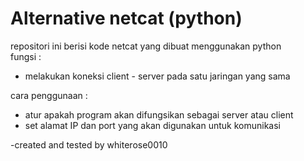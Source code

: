 # Alternative netcat (python)  
repositori ini berisi kode netcat yang dibuat menggunakan python  
fungsi :  
- melakukan koneksi client - server pada satu jaringan yang sama
  
cara penggunaan : 
- atur apakah program akan difungsikan sebagai server atau client
- set alamat IP dan port yang akan digunakan untuk komunikasi

-created and tested by whiterose0010
